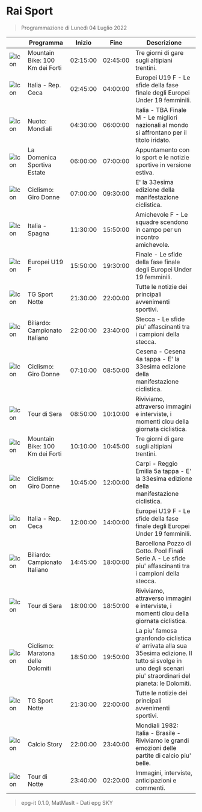 # Rai Sport
> Programmazione di Lunedì 04 Luglio 2022

||Programma|Inizio|Fine|Descrizione|
|---|---|---|---|---|
|![Icon](https://guidatv.sky.it/uuid/sportcalcio_cover_gc2KOQiZI.png)|Mountain Bike: 100 Km dei Forti|02:15:00|02:45:00|Tre giorni di gare sugli altipiani trentini.
|![Icon](https://guidatv.sky.it/uuid/sportcalcio_cover_gc2KOQiZI.png)|Italia - Rep. Ceca|02:45:00|04:00:00|Europei U19 F - Le sfide della fase finale degli Europei Under 19 femminili.
|![Icon](https://guidatv.sky.it/uuid/sportcalcio_cover_gc2KOQiZI.png)|Nuoto: Mondiali|04:30:00|06:00:00|Italia - TBA Finale M - Le migliori nazionali al mondo si affrontano per il titolo iridato.
|![Icon](https://guidatv.sky.it/uuid/sportcalcio_cover_gc2KOQiZI.png)|La Domenica Sportiva Estate|06:00:00|07:00:00|Appuntamento con lo sport e le notizie sportive in versione estiva.
|![Icon](https://guidatv.sky.it/uuid/sportcalcio_cover_gc2KOQiZI.png)|Ciclismo: Giro Donne|07:00:00|09:30:00|E&#039; la 33esima edizione della manifestazione ciclistica.
|![Icon](https://guidatv.sky.it/uuid/sportcalcio_cover_gc2KOQiZI.png)|Italia - Spagna|11:30:00|15:50:00|Amichevole F - Le squadre scendono in campo per un incontro amichevole.
|![Icon](https://guidatv.sky.it/uuid/sportcalcio_cover_gc2KOQiZI.png)|Europei U19 F|15:50:00|19:30:00|Finale - Le sfide della fase finale degli Europei Under 19 femminili.
|![Icon](https://guidatv.sky.it/uuid/sportcalcio_cover_gc2KOQiZI.png)|TG Sport Notte|21:30:00|22:00:00|Tutte le notizie dei principali avvenimenti sportivi.
|![Icon](https://guidatv.sky.it/uuid/sportcalcio_cover_gc2KOQiZI.png)|Biliardo: Campionato Italiano|22:00:00|23:40:00|Stecca - Le sfide piu&#039; affascinanti tra i campioni della stecca.
|![Icon](https://guidatv.sky.it/uuid/sportcalcio_cover_gc2KOQiZI.png)|Ciclismo: Giro Donne|07:10:00|08:50:00|Cesena - Cesena 4a tappa - E&#039; la 33esima edizione della manifestazione ciclistica.
|![Icon](https://guidatv.sky.it/uuid/sportcalcio_cover_gc2KOQiZI.png)|Tour di Sera|08:50:00|10:10:00|Riviviamo, attraverso immagini e interviste, i momenti clou della giornata ciclistica.
|![Icon](https://guidatv.sky.it/uuid/sportcalcio_cover_gc2KOQiZI.png)|Mountain Bike: 100 Km dei Forti|10:10:00|10:45:00|Tre giorni di gare sugli altipiani trentini.
|![Icon](https://guidatv.sky.it/uuid/sportcalcio_cover_gc2KOQiZI.png)|Ciclismo: Giro Donne|10:45:00|12:00:00|Carpi - Reggio Emilia 5a tappa - E&#039; la 33esima edizione della manifestazione ciclistica.
|![Icon](https://guidatv.sky.it/uuid/sportcalcio_cover_gc2KOQiZI.png)|Italia - Rep. Ceca|12:00:00|14:00:00|Europei U19 F - Le sfide della fase finale degli Europei Under 19 femminili.
|![Icon](https://guidatv.sky.it/uuid/sportcalcio_cover_gc2KOQiZI.png)|Biliardo: Campionato Italiano|14:45:00|18:00:00|Barcellona Pozzo di Gotto. Pool Finali Serie A - Le sfide piu&#039; affascinanti tra i campioni della stecca.
|![Icon](https://guidatv.sky.it/uuid/sportcalcio_cover_gc2KOQiZI.png)|Tour di Sera|18:00:00|18:50:00|Riviviamo, attraverso immagini e interviste, i momenti clou della giornata ciclistica.
|![Icon](https://guidatv.sky.it/uuid/sportcalcio_cover_gc2KOQiZI.png)|Ciclismo: Maratona delle Dolomiti|18:50:00|19:50:00|La piu&#039; famosa granfondo ciclistica e&#039; arrivata alla sua 35esima edizione. Il tutto si svolge in uno degli scenari piu&#039; straordinari del pianeta: le Dolomiti.
|![Icon](https://guidatv.sky.it/uuid/sportcalcio_cover_gc2KOQiZI.png)|TG Sport Notte|21:30:00|22:00:00|Tutte le notizie dei principali avvenimenti sportivi.
|![Icon](https://guidatv.sky.it/uuid/sportcalcio_cover_gc2KOQiZI.png)|Calcio Story|22:00:00|23:40:00|Mondiali 1982: Italia - Brasile - Riviviamo le grandi emozioni delle partite di calcio piu&#039; belle.
|![Icon](https://guidatv.sky.it/uuid/sportcalcio_cover_gc2KOQiZI.png)|Tour di Notte|23:40:00|02:20:00|Immagini, interviste, anticipazioni e commenti.



 > epg-it 0.1.0, MatMasIt - Dati epg SKY